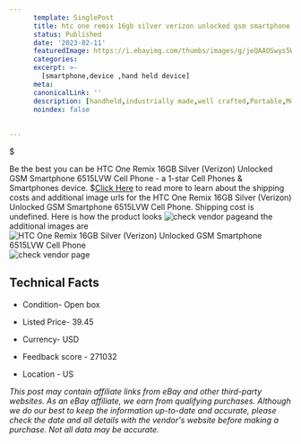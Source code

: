 ```yaml
---
      template: SinglePost
      title: htc one remix 16gb silver verizon unlocked gsm smartphone 6515lvw cell phone
      status: Published
      date: '2023-02-11'
      featuredImage: https://i.ebayimg.com/thumbs/images/g/jeQAAOSwys5WVo6k/s-l225.jpg
      categories: 
      excerpt: >-
        [smartphone,device ,hand held device]
      meta:
      canonicalLink: ''
      description: [handheld,industrially made,well crafted,Portable,Mobile,Compact,Convenient,Lightweight,Maneuverable,Man-portable,Miniature,Carriable,Hand-held,Light,Holdable,Transportable,Mobile device,Pocket-sized,On-the-go,Wireless,Cordless,Compact size,Convenient size, smartphone,device ,hand held device]
      noindex: false
      
        
---
```

$

Be the best you can be HTC One Remix 16GB Silver (Verizon) Unlocked GSM Smartphone 6515LVW Cell Phone - a 1-star Cell Phones & Smartphones device.
$[Click Here](https://www.ebay.com/itm/162648489049?hash=item25de9afc59%3Ag%3AjeQAAOSwys5WVo6k&mkevt=1&mkcid=1&mkrid=711-53200-19255-0&campid=%253CePNCampaignId%253E&customid=%253CreferenceId%253E&toolid=10049) to read more to learn about the shipping costs and additional image urls for the HTC One Remix 16GB Silver (Verizon) Unlocked GSM Smartphone 6515LVW Cell Phone. Shipping cost is undefined. Here is how the product looks ![check vendor page](https://i.ebayimg.com/thumbs/images/g/jeQAAOSwys5WVo6k/s-l225.jpg)and the additional images are![HTC One Remix 16GB Silver (Verizon) Unlocked GSM Smartphone 6515LVW Cell Phone](https://i.ebayimg.com/images/g/jeQAAOSwys5WVo6k/s-l960.jpg)![check vendor page](https://origin-galleryplus.ebayimg.com/ws/web/162648489049_2_0_1/225x225.jpg)



 ## Technical Facts 



     
      

 - Condition- Open box 


      

 - Listed Price- 39.45 


      

 - Currency- USD 


      

 - Feedback score - 271032 


      

 - Location - US 


      
      

 *_This post may contain affiliate links from eBay and other third-party websites. As an eBay affiliate, we earn from qualifying purchases. Although we do our best to keep the information up-to-date and accurate, please check the date and all details with the vendor's website before making a purchase. Not all data may be accurate._*






